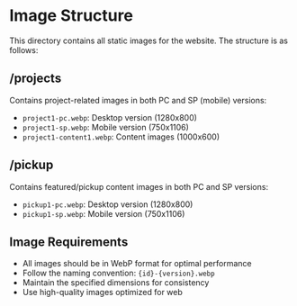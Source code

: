 # Image Structure

This directory contains all static images for the website. The structure is as follows:

## /projects
Contains project-related images in both PC and SP (mobile) versions:
- `project1-pc.webp`: Desktop version (1280x800)
- `project1-sp.webp`: Mobile version (750x1106)
- `project1-content1.webp`: Content images (1000x600)

## /pickup
Contains featured/pickup content images in both PC and SP versions:
- `pickup1-pc.webp`: Desktop version (1280x800)
- `pickup1-sp.webp`: Mobile version (750x1106)

## Image Requirements
- All images should be in WebP format for optimal performance
- Follow the naming convention: `{id}-{version}.webp`
- Maintain the specified dimensions for consistency
- Use high-quality images optimized for web 